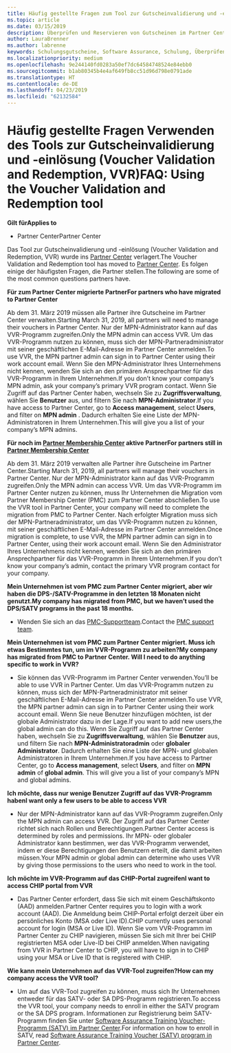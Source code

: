 ```yaml
---
title: Häufig gestellte Fragen zum Tool zur Gutscheinvalidierung und -einlösung (Voucher Validation and Redemption, VVR) | Partner Center
ms.topic: article
ms.date: 03/15/2019
description: Überprüfen und Reservieren von Gutscheinen im Partner Center
author: LauraBrenner
ms.author: labrenne
keywords: Schulungsgutscheine, Software Assurance, Schulung, Überprüfen von Gutscheinen, Reservieren von Gutscheinen
ms.localizationpriority: medium
ms.openlocfilehash: 9e244140fd0283a50ef7dc64584748524e84ebb0
ms.sourcegitcommit: b1ab80345b4e4af649fb8cc51d96d798e0791ade
ms.translationtype: HT
ms.contentlocale: de-DE
ms.lasthandoff: 04/23/2019
ms.locfileid: "62132584"
---
```

# <a name="faq-using-the-voucher-validation-and-redemption-tool"></a><span data-ttu-id="b9296-104">Häufig gestellte Fragen Verwenden des Tools zur Gutscheinvalidierung und -einlösung (Voucher Validation and Redemption, VVR)</span><span class="sxs-lookup"><span data-stu-id="b9296-104">FAQ: Using the Voucher Validation and Redemption tool</span></span> 

<span data-ttu-id="b9296-105">**Gilt für**</span><span class="sxs-lookup"><span data-stu-id="b9296-105">**Applies to**</span></span>

- <span data-ttu-id="b9296-106">Partner Center</span><span class="sxs-lookup"><span data-stu-id="b9296-106">Partner Center</span></span>

<span data-ttu-id="b9296-107">Das Tool zur Gutscheinvalidierung und -einlösung (Voucher Validation and Redemption, VVR) wurde ins [Partner Center](https://partner.microsoft.com/en-us/pcv/dashboard/overview) verlagert.</span><span class="sxs-lookup"><span data-stu-id="b9296-107">The Voucher Validation and Redemption tool has moved to [Partner Center](https://partner.microsoft.com/en-us/pcv/dashboard/overview).</span></span> <span data-ttu-id="b9296-108">Es folgen einige der häufigsten Fragen, die Partner stellen.</span><span class="sxs-lookup"><span data-stu-id="b9296-108">The following are some of the most common questions partners have.</span></span> 

<span data-ttu-id="b9296-109">**Für zum Partner Center migrierte Partner**</span><span class="sxs-lookup"><span data-stu-id="b9296-109">**For partners who have migrated to Partner Center**</span></span>

 <span data-ttu-id="b9296-110">Ab dem 31. März 2019 müssen alle Partner ihre Gutscheine im Partner Center verwalten.</span><span class="sxs-lookup"><span data-stu-id="b9296-110">Starting March 31, 2019, all partners will need to manage their vouchers in Partner Center.</span></span> <span data-ttu-id="b9296-111">Nur der MPN-Administrator kann auf das VVR-Programm zugreifen.</span><span class="sxs-lookup"><span data-stu-id="b9296-111">Only the MPN admin can access VVR.</span></span> <span data-ttu-id="b9296-112">Um das VVR-Programm nutzen zu können, muss sich der MPN-Partneradministrator mit seiner geschäftlichen E-Mail-Adresse im Partner Center anmelden.</span><span class="sxs-lookup"><span data-stu-id="b9296-112">To use VVR, the MPN partner admin can sign in to Partner Center using their work account email.</span></span> <span data-ttu-id="b9296-113">Wenn Sie den MPN-Administrator Ihres Unternehmens nicht kennen, wenden Sie sich an den primären Ansprechpartner für das VVR-Programm in Ihrem Unternehmen.</span><span class="sxs-lookup"><span data-stu-id="b9296-113">If you don’t know your company’s MPN admin, ask your company’s primary VVR program contact.</span></span>  <span data-ttu-id="b9296-114">Wenn Sie Zugriff auf das Partner Center haben, wechseln Sie zu **Zugriffsverwaltung**, wählen Sie **Benutzer** aus, und filtern Sie nach **MPN-Administrator**.</span><span class="sxs-lookup"><span data-stu-id="b9296-114">If you have access to Partner Center, go to **Access management**, select **Users**, and filter on **MPN admin** .</span></span> <span data-ttu-id="b9296-115">Dadurch erhalten Sie eine Liste der MPN-Administratoren in Ihrem Unternehmen.</span><span class="sxs-lookup"><span data-stu-id="b9296-115">This will give you a list of your company’s MPN admins.</span></span>  

<span data-ttu-id="b9296-116">**Für noch im [Partner Membership Center](https://partner.microsoft.com/) aktive Partner**</span><span class="sxs-lookup"><span data-stu-id="b9296-116">**For partners still in [Partner Membership Center](https://partner.microsoft.com/)**</span></span>

<span data-ttu-id="b9296-117">Ab dem 31. März 2019 verwalten alle Partner ihre Gutscheine im Partner Center.</span><span class="sxs-lookup"><span data-stu-id="b9296-117">Starting March 31, 2019, all partners will manage their vouchers in Partner Center.</span></span> <span data-ttu-id="b9296-118">Nur der MPN-Administrator kann auf das VVR-Programm zugreifen.</span><span class="sxs-lookup"><span data-stu-id="b9296-118">Only the MPN admin can access VVR.</span></span> <span data-ttu-id="b9296-119">Um das VVR-Programm im Partner Center nutzen zu können, muss Ihr Unternehmen die Migration vom Partner Membership Center (PMC) zum Partner Center abschließen.</span><span class="sxs-lookup"><span data-stu-id="b9296-119">To use the VVR tool in Partner Center, your company will need to complete the migration from PMC to Partner Center.</span></span> <span data-ttu-id="b9296-120">Nach erfolgter Migration muss sich der MPN-Partneradministrator, um das VVR-Programm nutzen zu können, mit seiner geschäftlichen E-Mail-Adresse im Partner Center anmelden.</span><span class="sxs-lookup"><span data-stu-id="b9296-120">Once migration is complete, to use VVR, the MPN partner admin can sign in to Partner Center, using their work account email.</span></span> <span data-ttu-id="b9296-121">Wenn Sie den Administrator Ihres Unternehmens nicht kennen, wenden Sie sich an den primären Ansprechpartner für das VVR-Programm in Ihrem Unternehmen.</span><span class="sxs-lookup"><span data-stu-id="b9296-121">If you don’t know your company’s admin, contact the primary VVR program contact for your company.</span></span>  


<span data-ttu-id="b9296-122">**Mein Unternehmen ist vom PMC zum Partner Center migriert, aber wir haben die DPS-/SATV-Programme in den letzten 18 Monaten nicht genutzt.**</span><span class="sxs-lookup"><span data-stu-id="b9296-122">**My company has migrated from PMC, but we haven’t used the DPS/SATV programs in the past 18 months.**</span></span>

- <span data-ttu-id="b9296-123">Wenden Sie sich an das [PMC-Supportteam](mailto:proghelp@microsoft.com).</span><span class="sxs-lookup"><span data-stu-id="b9296-123">Contact the [PMC support team](mailto:proghelp@microsoft.com).</span></span> 


<span data-ttu-id="b9296-124">**Mein Unternehmen ist vom PMC zum Partner Center migriert. Muss ich etwas Bestimmtes tun, um im VVR-Programm zu arbeiten?**</span><span class="sxs-lookup"><span data-stu-id="b9296-124">**My company has migrated from PMC to Partner Center. Will I need to do anything specific to work in VVR?**</span></span> 

- <span data-ttu-id="b9296-125">Sie können das VVR-Programm im Partner Center verwenden.</span><span class="sxs-lookup"><span data-stu-id="b9296-125">You’ll be able to use VVR in Partner Center.</span></span>  <span data-ttu-id="b9296-126">Um das VVR-Programm nutzen zu können, muss sich der MPN-Partneradministrator mit seiner geschäftlichen E-Mail-Adresse im Partner Center anmelden.</span><span class="sxs-lookup"><span data-stu-id="b9296-126">To use VVR, the MPN partner admin can sign in to Partner Center using their work account email.</span></span> <span data-ttu-id="b9296-127">Wenn Sie neue Benutzer hinzufügen möchten, ist der globale Administrator dazu in der Lage.</span><span class="sxs-lookup"><span data-stu-id="b9296-127">If you want to add new users,the global admin can do this.</span></span> <span data-ttu-id="b9296-128">Wenn Sie Zugriff auf das Partner Center haben, wechseln Sie zu **Zugriffsverwaltung**, wählen Sie **Benutzer** aus, und filtern Sie nach **MPN-Administratoradmin** oder **globaler Administrator**. Dadurch erhalten Sie eine Liste der MPN- und globalen Administratoren in Ihrem Unternehmen.</span><span class="sxs-lookup"><span data-stu-id="b9296-128">If you have access to Partner Center, go to **Access management**, select **Users**, and filter on **MPN admin** of **global admin**. This will give you a list of your company’s MPN and global admins.</span></span>  

<span data-ttu-id="b9296-129">**Ich möchte, dass nur wenige Benutzer Zugriff auf das VVR-Programm haben**</span><span class="sxs-lookup"><span data-stu-id="b9296-129">**I want only a few users to be able to access VVR**</span></span>

- <span data-ttu-id="b9296-130">Nur der MPN-Administrator kann auf das VVR-Programm zugreifen.</span><span class="sxs-lookup"><span data-stu-id="b9296-130">Only the MPN admin can access VVR.</span></span> <span data-ttu-id="b9296-131">Der Zugriff auf das Partner Center richtet sich nach Rollen und Berechtigungen.</span><span class="sxs-lookup"><span data-stu-id="b9296-131">Partner Center access is determined by roles and permissions.</span></span> <span data-ttu-id="b9296-132">Ihr MPN- oder globaler Administrator kann bestimmen, wer das VVR-Programm verwendet, indem er diese Berechtigungen den Benutzern erteilt, die damit arbeiten müssen.</span><span class="sxs-lookup"><span data-stu-id="b9296-132">Your MPN admin or global admin can determine who uses VVR by giving those permissions to the users who need to work in the tool.</span></span>

<span data-ttu-id="b9296-133">**Ich möchte im VVR-Programm auf das CHIP-Portal zugreifen**</span><span class="sxs-lookup"><span data-stu-id="b9296-133">**I want to access CHIP portal from VVR**</span></span>

- <span data-ttu-id="b9296-134">Das Partner Center erfordert, dass Sie sich mit einem Geschäftskonto (AAD) anmelden.</span><span class="sxs-lookup"><span data-stu-id="b9296-134">Partner Center requires you to login with a work account (AAD).</span></span>  <span data-ttu-id="b9296-135">Die Anmeldung beim CHIP-Portal erfolgt derzeit über ein persönliches Konto (MSA oder Live ID).</span><span class="sxs-lookup"><span data-stu-id="b9296-135">CHIP currently uses personal account for login (MSA or Live ID).</span></span>  <span data-ttu-id="b9296-136">Wenn Sie vom VVR-Programm im Partner Center zu CHIP navigieren, müssen Sie sich mit Ihrer bei CHIP registrierten MSA oder Live-ID bei CHIP anmelden.</span><span class="sxs-lookup"><span data-stu-id="b9296-136">When navigating from VVR in Partner Center to CHIP, you will have to sign in to CHIP using your MSA or Live ID that is registered with CHIP.</span></span>

<span data-ttu-id="b9296-137">**Wie kann mein Unternehmen auf das VVR-Tool zugreifen?**</span><span class="sxs-lookup"><span data-stu-id="b9296-137">**How can my company access the VVR tool?**</span></span>

- <span data-ttu-id="b9296-138">Um auf das VVR-Tool zugreifen zu können, muss sich Ihr Unternehmen entweder für das SATV- oder SA DPS-Programm registrieren.</span><span class="sxs-lookup"><span data-stu-id="b9296-138">To access the VVR tool, your company needs to enroll in either the SATV program or the SA DPS program.</span></span>
<span data-ttu-id="b9296-139">Informationen zur Registrierung beim SATV-Programm finden Sie unter [Software Assurance Training Voucher-Programm (SATV) im Partner Center](software-assurance-satv.md).</span><span class="sxs-lookup"><span data-stu-id="b9296-139">For information on how to enroll in SATV, read [Software Assurance Training Voucher (SATV) program in Partner Center](software-assurance-satv.md).</span></span>
 <!--
For information on how to enroll in Software Assurance DPS programs, read [Software Assurance programs in Partner Center](software-assurance-dps.md).-->